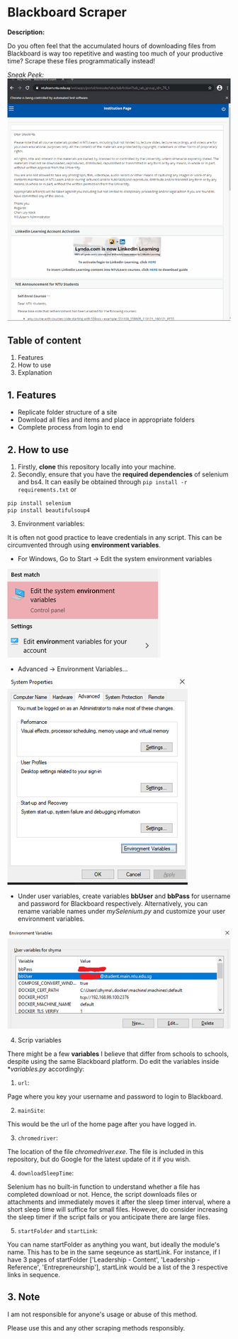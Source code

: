 # Blackboard Scraper

**Description:**

Do you often feel that the accumulated hours of downloading files from Blackboard is way too repetitive and wasting too much of your productive time? Scrape these files programmatically instead!

*Sneak Peek:*
![Edit the system environment variables](./images/blackboard.gif )

## Table of content
1. Features
2. How to use
3. Explanation


## 1. Features
- Replicate folder structure of a site
- Download all files and items and place in appropriate folders
- Complete process from login to end

## 2. How to use

1. Firstly, **clone** this repository locally into your machine.
2. Secondly, ensure that you have the **required dependencies** of selenium and bs4. It can easily be obtained through `pip install -r requirements.txt` or

```
pip install selenium
pip install beautifulsoup4
```
3. Environment variables:

It is often not good practice to leave credentials in any script. This can be circumvented through using **environment variables**.
- For Windows, Go to Start -> Edit the system environment variables

![Edit the system environment variables](./images/startEnviron.png )

- Advanced -> Environment Variables...

![Environment variables](./images/startEnviron2.png )

- Under user variables, create variables **bbUser** and **bbPass** for username and password for Blackboard respectively. Alternatively, you can rename variable names under *mySelenium.py* and customize your user environment variables.

![User variables](./images/startEnviron3.png )

4. Scrip variables

There might be a few **variables** I believe that differ from schools to schools, despite using the same Blackboard platform. Do edit the variables inside **variables.py* accordingly:
1. `url`:

Page where you key your username and password to login to Blackboard.

2. `mainSite`:

This would be the url of the home page after you have logged in.

3. `chromedriver`:

The location of the file *chromedriver.exe*. The file is included in this repository, but do Google for the latest update of it if you wish.

4. `downloadSleepTime`:

Selenium has no built-in function to understand whether a file has completed download or not. Hence, the script downloads files or attachments and immediately moves it after the sleep timer interval, where a short sleep time will suffice for small files. However, do consider increasing the sleep timer if the script fails or you anticipate there are large files.

5. `startFolder` and `startLink`:

You can name startFolder as anything you want, but ideally the module's name. This has to be in the same seqeunce as  startLink. For instance, if I have 3 pages of startFolder ['Leadership - Content', 'Leadership - Reference', 'Entrepreneurship'], startLink would be a list of the 3 respective links in sequence.

## 3. Note

I am not responsible for anyone's usage or abuse of this method.

Please use this and any other scraping methods responsibly.
